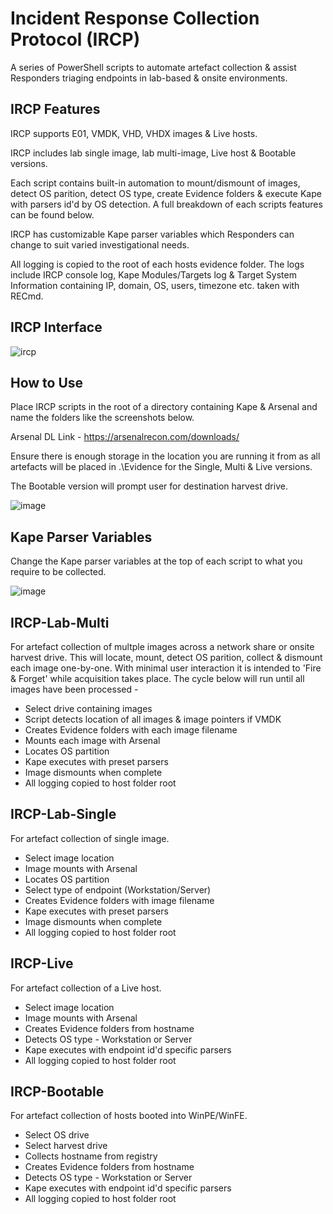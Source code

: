 # Incident Response Collection Protocol (IRCP)

A series of PowerShell scripts to automate artefact collection & assist Responders triaging endpoints in lab-based & onsite environments.

## IRCP Features

IRCP supports E01, VMDK, VHD, VHDX images & Live hosts.

IRCP includes lab single image, lab multi-image, Live host & Bootable versions.

Each script contains built-in automation to mount/dismount of images, detect OS parition, detect OS type, create Evidence folders & execute Kape with parsers id'd by OS detection. A full breakdown of each scripts features can be found below.

IRCP has customizable Kape parser variables which Responders can change to suit varied investigational needs.  

All logging is copied to the root of each hosts evidence folder. The logs include IRCP console log, Kape Modules/Targets log & Target System Information containing IP, domain, OS, users, timezone etc. taken with RECmd.

## IRCP Interface 

![ircp](https://user-images.githubusercontent.com/77779774/150213330-c068ce63-2d1b-4522-8c64-8e493bba66ec.gif)

## How to Use
Place IRCP scripts in the root of a directory containing Kape & Arsenal and name the folders like the screenshots below. 

Arsenal DL Link - https://arsenalrecon.com/downloads/

Ensure there is enough storage in the location you are running it from as all artefacts will be placed in .\Evidence for the Single, Multi & Live versions.

The Bootable version will prompt user for destination harvest drive.

![image](https://user-images.githubusercontent.com/77779774/150188642-36a8e4b3-87ac-49b2-b45d-de3dd5a07e23.png)

## Kape Parser Variables

Change the Kape parser variables at the top of each script to what you require to be collected.

![image](https://user-images.githubusercontent.com/77779774/150187617-97a5ff9e-75fe-402c-a471-50d50bfaf330.png)

## IRCP-Lab-Multi

For artefact collection of multple images across a network share or onsite harvest drive. This will locate, mount, detect OS parition, collect & dismount each image one-by-one. With minimal user interaction it is intended to 'Fire & Forget' while acquisition takes place. The cycle below will run until all images have been processed -

- Select drive containing images
- Script detects location of all images & image pointers if VMDK
- Creates Evidence folders with each image filename
- Mounts each image with Arsenal
- Locates OS partition
- Kape executes with preset parsers
- Image dismounts when complete
- All logging copied to host folder root

## IRCP-Lab-Single

For artefact collection of single image. 

 -  Select image location
 -  Image mounts with Arsenal
 -  Locates OS partition
 -  Select type of endpoint (Workstation/Server)
 -  Creates Evidence folders with image filename
 -  Kape executes with preset parsers
 -  Image dismounts when complete
 -  All logging copied to host folder root

## IRCP-Live

For artefact collection of a Live host. 

-  Select image location
-  Image mounts with Arsenal
-  Creates Evidence folders from hostname
-  Detects OS type - Workstation or Server
-  Kape executes with endpoint id'd specific parsers
-  All logging copied to host folder root

## IRCP-Bootable

For artefact collection of hosts booted into WinPE/WinFE. 

- Select OS drive
- Select harvest drive
- Collects hostname from registry
- Creates Evidence folders from hostname
- Detects OS type - Workstation or Server
- Kape executes with endpoint id'd specific parsers
- All logging copied to host folder root
